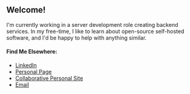 ## Welcome!
I'm currently working in a server development role creating backend services. In my free-time, I like to learn about open-source self-hosted software, and I'd be happy to help with anything similar. 

#### Find Me Elsewhere:
<ul>
  <li><a href="https://www.linkedin.com/in/ryanjtaylor99/">LinkedIn</a></li>
  <li><a href="https://r-j-taylor.github.io">Personal Page</a></li>
  <li><a href="https://jatas.org">Collaborative Personal Site</a></li>
  <li><a href="mailto:ryan@jatas.org">Email</a></li>
</ul
